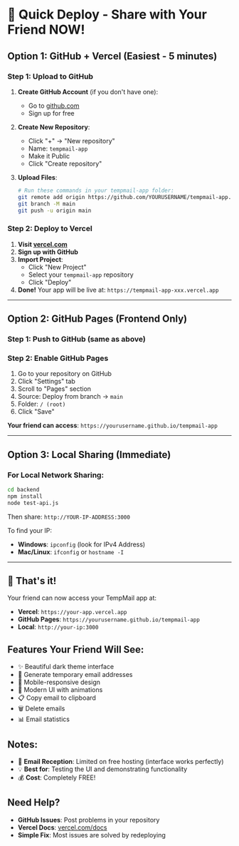 # 🚀 Quick Deploy - Share with Your Friend NOW!

## Option 1: GitHub + Vercel (Easiest - 5 minutes)

### Step 1: Upload to GitHub
1. **Create GitHub Account** (if you don't have one):
   - Go to [github.com](https://github.com)
   - Sign up for free

2. **Create New Repository**:
   - Click "+" → "New repository"
   - Name: `tempmail-app`
   - Make it Public
   - Click "Create repository"

3. **Upload Files**:
   ```bash
   # Run these commands in your tempmail-app folder:
   git remote add origin https://github.com/YOURUSERNAME/tempmail-app.git
   git branch -M main
   git push -u origin main
   ```

### Step 2: Deploy to Vercel
1. **Visit [vercel.com](https://vercel.com)**
2. **Sign up with GitHub**
3. **Import Project**:
   - Click "New Project"
   - Select your `tempmail-app` repository
   - Click "Deploy"
4. **Done!** Your app will be live at: `https://tempmail-app-xxx.vercel.app`

---

## Option 2: GitHub Pages (Frontend Only)

### Step 1: Push to GitHub (same as above)

### Step 2: Enable GitHub Pages
1. Go to your repository on GitHub
2. Click "Settings" tab
3. Scroll to "Pages" section
4. Source: Deploy from branch → `main`
5. Folder: `/ (root)`
6. Click "Save"

**Your friend can access**: `https://yourusername.github.io/tempmail-app`

---

## Option 3: Local Sharing (Immediate)

### For Local Network Sharing:
```bash
cd backend
npm install
node test-api.js
```

Then share: `http://YOUR-IP-ADDRESS:3000`

To find your IP:
- **Windows**: `ipconfig` (look for IPv4 Address)
- **Mac/Linux**: `ifconfig` or `hostname -I`

---

## 🎉 That's it! 

Your friend can now access your TempMail app at:
- **Vercel**: `https://your-app.vercel.app`
- **GitHub Pages**: `https://yourusername.github.io/tempmail-app`
- **Local**: `http://your-ip:3000`

## Features Your Friend Will See:
- ✨ Beautiful dark theme interface
- 📧 Generate temporary email addresses
- 📱 Mobile-responsive design
- 🎨 Modern UI with animations
- 📋 Copy email to clipboard
- 🗑️ Delete emails
- 📊 Email statistics

## Notes:
- 📩 **Email Reception**: Limited on free hosting (interface works perfectly)
- 💡 **Best for**: Testing the UI and demonstrating functionality
- 💰 **Cost**: Completely FREE!

## Need Help?
- **GitHub Issues**: Post problems in your repository
- **Vercel Docs**: [vercel.com/docs](https://vercel.com/docs)
- **Simple Fix**: Most issues are solved by redeploying
